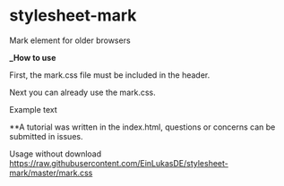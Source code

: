 # stylesheet-mark
Mark element for older browsers

**_How to use**

First, the mark.css file must be included in the header.
  <link href="mark.css" rel="stylesheet">
  
Next you can already use the mark.css.
  <p class="mark">Example text</p>
   
**A tutorial was written in the index.html, questions or concerns can be submitted in issues.  
   
Usage without download
  https://raw.githubusercontent.com/EinLukasDE/stylesheet-mark/master/mark.css

